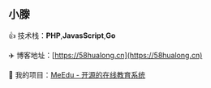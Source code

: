 ## 小滕

:+1: 技术栈：**PHP**,**JavasScript**,**Go**  
  
:airplane: 博客地址：[https://58hualong.cn](https://58hualong.cn)  
  
:beer: 我的项目：[MeEdu - 开源的在线教育系统](https://meedu.vip)  
